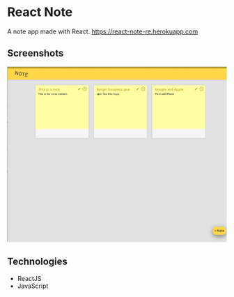 # React Note
A note app made with React.
https://react-note-re.herokuapp.com

## Screenshots
![Example screenshot](./reactnote.JPG)

## Technologies
* ReactJS
* JavaScript

